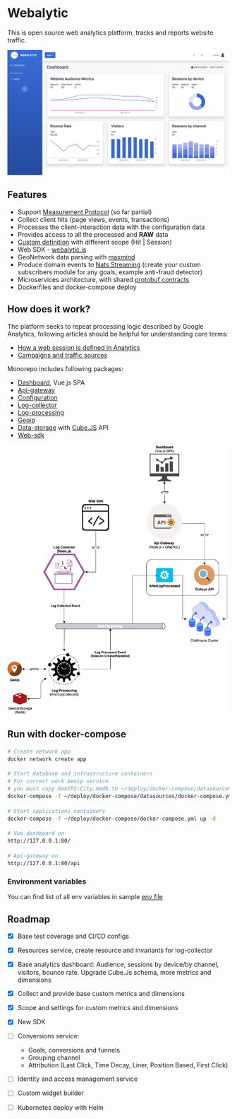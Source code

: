 # Webalytic

This is open source web analytics platform, tracks and reports website traffic.  

<img src="./docs/images/dashboard.jpg" width="800">

## Features 

- Support [Measurement Protocol](https://developers.google.com/analytics/devguides/collection/protocol/v1?hl=ru) (so far partial)
- Collect client hits (page views, events, transactions)
- Processes the client-interaction data with the configuration data 
- Provides access to all the processed and **RAW** data
- [Custom definition](./docs/customDefinition.md) with different scope (Hit | Session)
- Web SDK - [webalytic.js](./docs/webalytic.js.md)
- GeoNetwork data parsing with [maxmind](https://www.maxmind.com)
- Produce domain events to [Nats Streaming](https://docs.nats.io/nats-streaming-concepts/intro) (create your custom subscribers module for any goals, example anti-fraud detector)
- Microservices architecture, with shared [protobuf contracts](https://github.com/webalytic/protorepo)
- Dockerfiles and docker-compose deploy

## How does it work?

The platform seeks to repeat processing logic described by Google Analytics, following articles should be helpful for understanding core terms:

- [How a web session is defined in Analytics](https://support.google.com/analytics/answer/2731565?hl=en)
- [Campaigns and traffic sources](https://support.google.com/analytics/answer/6205762?hl=en)

Monorepo includes following packages:
  - [Dashboard](./src/dashboard/README.md), Vue.js SPA
  - [Api-gateway](./src/api-gateway/README.md)
  - [Configuration](./src/configuration/README.md)
  - [Log-collector](./src/log-collector/README.md)
  - [Log-processing](./src/log-processing/README.md)
  - [Geoip](./src/geoip/README.md)
  - [Data-storage](./src/data-storage/README.md) with [Cube.JS](https://cube.dev/) API 
  - [Web-sdk](./src/web-sdk/README.md)

  <img src="./docs/images/WebAlyticMicroservices.jpg" width="800">

## Run with docker-compose

```bash
# Create network app 
docker network create app

# Start database and infrastructure containers
# For correct work Geoip service 
# you must copy GeoIP2-City.mmdb to ~/deploy/docker-compose/datasources/maxmind
docker-compose -f ~/deploy/docker-compose/datasources/docker-compose.yml up -d

# Start applications containers
docker-compose -f ~/deploy/docker-compose/docker-compose.yml up -d

# Vue dashboard on
http://127.0.0.1:80/

# Api-gateway on
http://127.0.0.1:80/api
```

### Environment variables

You can find list of all env variables in sample [env file](./deploy/docker-compose/.env)

## Roadmap

- [x] Base test coverage and CI/CD configs

- [x] Resources service, create resource and invariants for log-collector

- [x] Base analytics dashboard: Audience, sessions by device/by channel, visitors, bounce rate. Upgrade Cube.Js schema, more metrics and dimensions

- [x] Collect and provide base custom metrics and dimensions

- [x] Scope and settings for custom metrics and dimensions

- [x] New SDK

- [ ] Conversions service: 
  - Goals, conversions and funnels
  - Grouping channel
  - Attribution (Last Click, Time Decay, Liner, Position Based, First Click)

- [ ] Identity and access management service

- [ ] Custom widget builder

- [ ] Kubernetes deploy with Helm